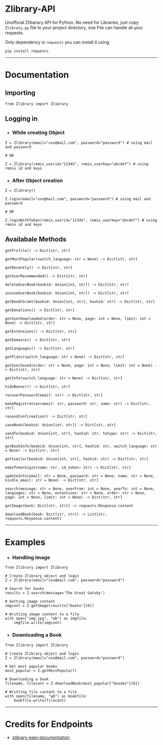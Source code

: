 # Zlibrary-API

Unofficial Zlibarary API for Python. No need for Libraries, just copy ```Zlibrary.py``` file to your project directory, one File can handle all your requests.

Only dependency is ```requests``` you can install it using 

```
pip install requests
```

---

# Documentation

## Importing
```
from Zlibrary import Zlibrary
```

## Logging in

* ### While creating Object
```
Z = Zlibrary(email="xxx@mail.com", password="password") # using mail and password

# OR

Z = Zlibrary(remix_userid="12345", remix_userkey="abcdef") # using remix id and keys
```
* ### After Object creation
```
Z = Zlibrary()

Z.login(email="xxx@mail.com", password="password") # using mail and password

# OR

Z.loginWithToken(remix_userid="12345", remix_userkey="abcdef") # using remix id and keys
```

## Availabale Methods

```
getProfile() -> Dict[str, str]
```

```
getMostPopular(switch_language: str = None) -> Dict[str, str]
```

```
getRecently() -> Dict[str, str]
```

```
getUserRecommended() -> Dict[str, str]
```

```
deleteUserBook(bookid: Union[int, str]) -> Dict[str, str]
```

```
unsaveUserBook(bookid: Union[int, str]) -> Dict[str, str]
```

```
getBookForamt(bookid: Union[int, str], hashid: str) -> Dict[str, str]
```

```
getDonations() -> Dict[str, str]
```

```
getUserDownloaded(order: str = None, page: int = None, limit: int = None) -> Dict[str, str]
```

```
getExtensions() -> Dict[str, str]
```

```
getDomains() -> Dict[str, str]
```

```
getLanguages() -> Dict[str, str]
```

```
getPlans(switch_language: str = None) -> Dict[str, str]
```

```
getUserSaved(order: str = None, page: int = None, limit: int = None) -> Dict[str, str]
```

```
getInfo(switch_language: str = None) -> Dict[str, str]
```

```
hideBanner() -> Dict[str, str]
```

```
recoverPassword(email: str) -> Dict[str, str]
```

```
makeRegistration(email: str, password: str, name: str) -> Dict[str, str]
```

```
resendConfirmation() -> Dict[str, str]
```

```
saveBook(bookid: Union[int, str]) -> Dict[str, str]
```

```
sendTo(bookid: Union[int, str], hashid: str, totype: str) -> Dict[str, str]
```

```
getBookInfo(bookid: Union[int, str], hashid: str, switch_language: str = None) -> Dict[str, str]
```

```
getSimilar(bookid: Union[int, str], hashid: str) -> Dict[str, str]
```

```
makeTokenSigin(name: str, id_token: str) -> Dict[str, str]
```

```
updateInfo(email: str = None, password: str = None, name: str = None, kindle_email: str = None) -> Dict[str, str]
```

```
search(message: str = None, yearFrom: int = None, yearTo: int = None, languages: str = None, extensions: str = None, order: str = None, page: int = None, limit: int = None) -> Dict[str, str]
```

```
getImage(book: Dict[str, str]) -> requests.Response.content
```

```
downloadBook(book: Dict[str, str]) -> List[str, requests.Response.content]
```

---

# Examples

* ### Handling Image
```
from Zlibrary import Zlibrary

# Create Zlibrary object and login
Z = Zlibrary(email="xxx@mail.com", password="password")

# Search for books
results = Z.search(message='The Great Gatsby')

# Getting image content
imgcont = Z.getImage(results["books"][0])

# Writting image content to a file
with open("img.jpg", "wb") as imgfile:
    imgfile.write(imgcont)
```

* ### Downloading a Book
```
from Zlibrary import Zlibrary

# Create Zlibrary object and login
Z = Zlibrary(email="xxx@mail.com", password="password")

# Get most popular books
most_popular = Z.getMostPopular()

# Downloading a book
filename, filecont = Z.downloadBook(most_popular["boooks"][0])

# Writting file content to a file
with open(filename, "wb") as bookfile:
    bookfile.write(filecont)
```

---

# Credits for Endpoints

* [zlibrary-eapi-documentation](https://github.com/baroxyton/zlibrary-eapi-documentation)
